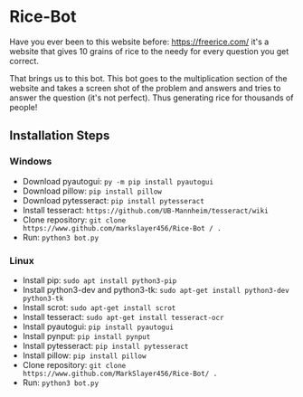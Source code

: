 # Rice-Bot

Have you ever been to this website before: https://freerice.com/
it's a website that gives 10 grains of rice to the needy for every
question you get correct.

That brings us to this bot. This bot goes to the multiplication
section of the website and takes a screen shot of the problem and
answers and tries to answer the question (it's not perfect).
Thus generating rice for thousands of people!

## Installation Steps
### Windows
* Download pyautogui: `py -m pip install pyautogui`
* Download pillow: `pip install pillow`
* Download pytesseract: `pip install pytesseract`
* Install tesseract: `https://github.com/UB-Mannheim/tesseract/wiki`
* Clone repository: `git clone https://www.github.com/markslayer456/Rice-Bot / .`
* Run: `python3 bot.py`
	
### Linux
* Install pip: `sudo apt install python3-pip`
* Install python3-dev and python3-tk: `sudo apt-get install python3-dev python3-tk`
* Install scrot: `sudo apt-get install scrot`
* Install tesseract: `sudo apt-get install tesseract-ocr`
* Install pyautogui: `pip install pyautogui`
* Install pynput: `pip install pynput`
* Install pytesseract: `pip install pytesseract`
* Install pillow: `pip install pillow`
* Clone repository: `git clone https://www.github.com/MarkSlayer456/Rice-Bot/ .`
* Run: `python3 bot.py`
